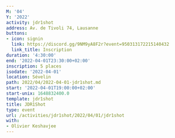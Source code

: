 ```yaml
---
M: '04'
Y: '2022'
activity: jdr1shot
address: Av. de Tivoli 74, Lausanne
buttons:
- icon: signin
  link: https://discord.gg/9NM9yA8F2r?event=950313172215140432
  link_title: Inscription
duration: '4:30:00'
end: '2022-04-01T23:30:00+02:00'
inscription: 5 places
isodate: '2022-04-01'
location: Sévelin
path: 2022/04/2022-04-01-jdr1shot.md
start: '2022-04-01T19:00:00+02:00'
start-unix: 1648832400.0
template: jdr1shot
title: JDR1Shot
type: event
url: /activities/jdr1shot/2022/04/01/jdr1shot
with:
- Olivier Keshavjee
---
```

